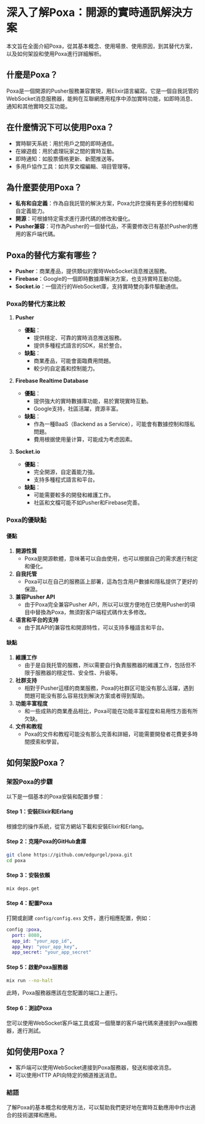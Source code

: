 # 深入了解Poxa：開源的實時通訊解決方案

本文旨在全面介紹Poxa，從其基本概念、使用場景、使用原因，到其替代方案，以及如何架設和使用Poxa進行詳細解析。

## 什麼是Poxa？

Poxa是一個開源的Pusher服務兼容實現，用Elixir語言編寫。它是一個自我託管的WebSocket消息服務器，能夠在互聯網應用程序中添加實時功能，如即時消息、通知和其他實時交互功能。

## 在什麼情況下可以使用Poxa？

- 實時聊天系統：用於用戶之間的即時通信。
- 在線遊戲：用於處理玩家之間的實時互動。
- 即時通知：如股票價格更新、新聞推送等。
- 多用戶協作工具：如共享文檔編輯、項目管理等。

## 為什麼要使用Poxa？

- **私有和自定義**：作為自我託管的解決方案，Poxa允許您擁有更多的控制權和自定義能力。
- **開源**：可根據特定需求進行源代碼的修改和優化。
- **Pusher兼容**：可作為Pusher的一個替代品，不需要修改已有基於Pusher的應用的客戶端代碼。

## Poxa的替代方案有哪些？

- **Pusher**：商業產品，提供類似的實時WebSocket消息推送服務。
- **Firebase**：Google的一個即時數據庫解決方案，也支持實時互動功能。
- **Socket.io**：一個流行的WebSocket庫，支持實時雙向事件驅動通信。

### Poxa的替代方案比較

1. **Pusher**
   - **優點**：
     - 提供穩定、可靠的實時消息推送服務。
     - 提供多種程式語言的SDK，易於整合。
   - **缺點**：
     - 商業產品，可能會面臨費用問題。
     - 較少的自定義和控制能力。

2. **Firebase Realtime Database**
   - **優點**：
     - 提供強大的實時數據庫功能，易於實現實時互動。
     - Google支持，社區活躍，資源丰富。
   - **缺點**：
     - 作為一種BaaS（Backend as a Service），可能會有數據控制和隱私問題。
     - 費用根据使用量计算，可能成为考虑因素。

3. **Socket.io**
   - **優點**：
     - 完全開源，自定義能力強。
     - 支持多種程式語言和平台。
   - **缺點**：
     - 可能需要較多的開發和維護工作。
     - 社區和文檔可能不如Pusher和Firebase完善。

### Poxa的優缺點

#### 優點
1. **開源性質**
   - Poxa是開源軟體，意味著可以自由使用，也可以根据自己的需求進行制定和優化。
2. **自我托管**
   - Poxa可以在自己的服務區上部署，這為包含用户數據和隱私提供了更好的保證。
3. **兼容Pusher API**
   - 由于Poxa完全兼容Pusher API，所以可以很方便地在已使用Pusher的項目中替換為Poxa，無須對客户端程式碼作太多修改。
4. **语言和平台的支持**
   - 由于其API的兼容性和開源特性，可以支持多種語言和平台。

#### 缺點
1. **維護工作**
   - 由于是自我托管的服務，所以需要自行負責服務器的維護工作，包括但不限于服務器的穩定性、安全性、升級等。
2. **社群支持**
   - 相對于Pusher這樣的商業服務，Poxa的社群区可能没有那么活躍，遇到問題可能没有那么容易找到解決方案或者得到幫助。
3. **功能丰富程度**
   - 和一些成熟的商業產品相比，Poxa可能在功能丰富程度和易用性方面有所欠缺。
4. **文件和教程**
   - Poxa的文件和教程可能没有那么完善和詳細，可能需要開發者花費更多時間摸索和學習。

## 如何架設Poxa？
### 架設Poxa的步驟

以下是一個基本的Poxa安裝和配置步驟：

#### Step 1：安裝Elixir和Erlang

根據您的操作系統，從官方網站下載和安裝Elixir和Erlang。

#### Step 2：克隆Poxa的GitHub倉庫

```bash
git clone https://github.com/edgurgel/poxa.git
cd poxa
```

#### Step 3：安裝依賴

```bash
mix deps.get
```

#### Step 4：配置Poxa

打開或創建 `config/config.exs` 文件，進行相應配置，例如：

```elixir
config :poxa,
  port: 8080,
  app_id: "your_app_id",
  app_key: "your_app_key",
  app_secret: "your_app_secret"
```

#### Step 5：啟動Poxa服務器

```bash
mix run --no-halt
```

此時，Poxa服務器應該在您配置的端口上運行。

#### Step 6：測試Poxa

您可以使用WebSocket客戶端工具或寫一個簡單的客戶端代碼來連接到Poxa服務器，進行測試。

## 如何使用Poxa？

- 客戶端可以使用WebSocket連接到Poxa服務器，發送和接收消息。
- 可以使用HTTP API向特定的頻道推送消息。

### 結語

了解Poxa的基本概念和使用方法，可以幫助我們更好地在實時互動應用中作出適合的技術選擇和應用。
